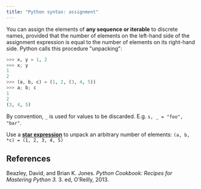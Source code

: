 ```yaml
---
title: "Python syntax: assignment"
---
```


You can assign the elements of **any sequence or iterable** to discrete names,
provided that the number of elements on the left-hand side of the assignment
expression is equal to the number of elements on its right-hand side. Python
calls this procedure "unpacking":

```py
>>> x, y = 1, 2
>>> x; y
1
2
>>> (a, b, c) = (1, 2, (3, 4, 5))
>>> a; b; c
1
2
(3, 4, 5)
```

By convention, `_` is used for values to be discarded. E.g. `s, _ = "foo", "bar"`.

Use a **[star expression]({{site.baseurl}}/py/syntax-star-expression/)** to
unpack an arbitrary number of elements: `(a, b, *c) = (1, 2, 3, 4, 5)`


## References

Beazley, David, and Brian K. Jones. *Python Cookbook: Recipes for Mastering Python 3.* 3. ed, O’Reilly, 2013.
